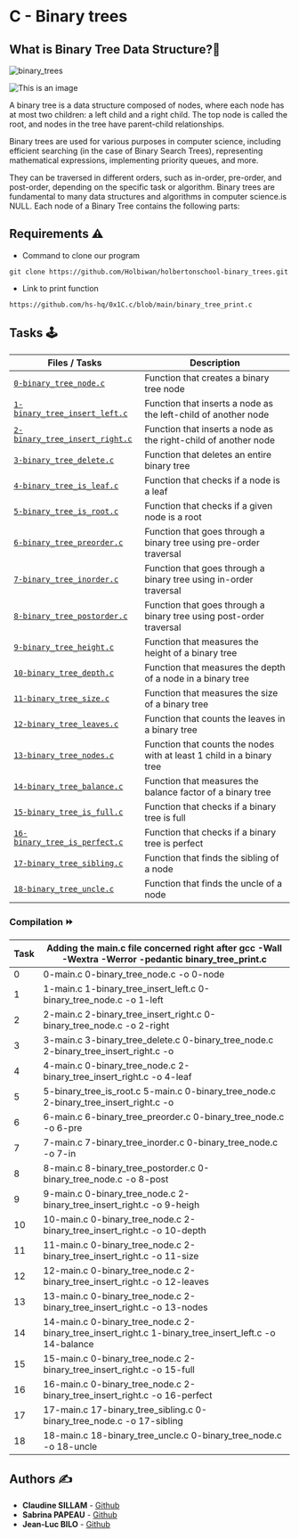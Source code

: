 # **C - Binary trees**

## **What is Binary Tree Data Structure?**:deciduous_tree:

![binary_trees](https://i.pinimg.com/originals/c6/bb/08/c6bb08543696246a36c1d33438919afb.gif)

![This is an image](https://zupimages.net/up/23/37/f65b.png)

A binary tree is a data structure composed of nodes, where each node has at most two children: a left child and a right child. The top node is called the root, and nodes in the tree have parent-child relationships.

Binary trees are used for various purposes in computer science, including efficient searching (in the case of Binary Search Trees), representing mathematical expressions, implementing priority queues, and more. 

They can be traversed in different orders, such as in-order, pre-order, and post-order, depending on the specific task or algorithm. Binary trees are fundamental to many data structures and algorithms in computer science.is NULL. Each node of a Binary Tree contains the following parts:


## **Requirements** :warning:

* Command to clone our program

```git clone https://github.com/Holbiwan/holbertonschool-binary_trees.git```

* Link to print function

```https://github.com/hs-hq/0x1C.c/blob/main/binary_tree_print.c```

## **Tasks** :joystick:

Files / Tasks | Description
----- | -----------
[`0-binary_tree_node.c`](./0-binary_tree_node.c) | Function that creates a binary tree node
[`1-binary_tree_insert_left.c`](./1-binary_tree_insert_left.c) | Function that inserts a node as the left-child of another node
[`2-binary_tree_insert_right.c`](./2-binary_tree_insert_right.c) | Function that inserts a node as the right-child of another node
[`3-binary_tree_delete.c`](./3-binary_tree_delete.c) | Function that deletes an entire binary tree
[`4-binary_tree_is_leaf.c`](./4-binary_tree_is_leaf.c) | Function that checks if a node is a leaf
[`5-binary_tree_is_root.c`](./5-binary_tree_is_root.c) | Function that checks if a given node is a root
[`6-binary_tree_preorder.c`](./6-binary_tree_preorder.c) | Function that goes through a binary tree using pre-order traversal
[`7-binary_tree_inorder.c`](./7-binary_tree_inorder.c) | Function that goes through a binary tree using in-order traversal
[`8-binary_tree_postorder.c`](./8-binary_tree_postorder.c) | Function that goes through a binary tree using post-order traversal
[`9-binary_tree_height.c`](./9-binary_tree_height.c) | Function that measures the height of a binary tree
[`10-binary_tree_depth.c`](./10-binary_tree_depth.c) | Function that measures the depth of a node in a binary tree
[`11-binary_tree_size.c`](./11-binary_tree_size.c) | Function that measures the size of a binary tree
[`12-binary_tree_leaves.c`](./12-binary_tree_leaves.c) | Function that counts the leaves in a binary tree
[`13-binary_tree_nodes.c`](./13-binary_tree_nodes.c) | Function that counts the nodes with at least 1 child in a binary tree
[`14-binary_tree_balance.c`](./14-binary_tree_balance.c) | Function that measures the balance factor of a binary tree
[`15-binary_tree_is_full.c`](./15-binary_tree_is_full.c) | Function that checks if a binary tree is full
[`16-binary_tree_is_perfect.c`](./16-binary_tree_is_perfect.c) | Function that checks if a binary tree is perfect
[`17-binary_tree_sibling.c`](./17-binary_tree_sibling.c) | Function that finds the sibling of a node
[`18-binary_tree_uncle.c`](./18-binary_tree_uncle.c) | Function that finds the uncle of a node


### **Compilation** :fast_forward:


|Task| Adding the main.c file concerned right after **gcc -Wall -Wextra -Werror -pedantic binary_tree_print.c**
|----|-------------------------------------------------------------------------------------------------        |
|0   |0-main.c 0-binary_tree_node.c -o 0-node                                                                  |
|1   |1-main.c 1-binary_tree_insert_left.c 0-binary_tree_node.c -o 1-left	                               |                                           
|2   |2-main.c 2-binary_tree_insert_right.c 0-binary_tree_node.c -o 2-right                                    |	     						                                                          
|3   |3-main.c 3-binary_tree_delete.c 0-binary_tree_node.c 2-binary_tree_insert_right.c -o                     |
|4   |4-main.c 0-binary_tree_node.c 2-binary_tree_insert_right.c -o 4-leaf                                     |                             
|5   |5-binary_tree_is_root.c 5-main.c 0-binary_tree_node.c 2-binary_tree_insert_right.c -o                    |
|6   |6-main.c 6-binary_tree_preorder.c 0-binary_tree_node.c -o 6-pre				               |				                                                     
|7   |7-main.c 7-binary_tree_inorder.c 0-binary_tree_node.c -o 7-in				               |				
|8   |8-main.c 8-binary_tree_postorder.c 0-binary_tree_node.c -o 8-post                                        |          
|9   |9-main.c 0-binary_tree_node.c 2-binary_tree_insert_right.c -o 9-heigh                                    |
|10  |10-main.c 0-binary_tree_node.c 2-binary_tree_insert_right.c -o 10-depth                                  |				                         
|11  |11-main.c 0-binary_tree_node.c 2-binary_tree_insert_right.c -o 11-size                                   |
|12  |12-main.c 0-binary_tree_node.c 2-binary_tree_insert_right.c -o 12-leaves                                 |
|13  |13-main.c 0-binary_tree_node.c 2-binary_tree_insert_right.c -o 13-nodes                                  | 
|14  |14-main.c 0-binary_tree_node.c 2-binary_tree_insert_right.c 1-binary_tree_insert_left.c -o 14-balance    |
|15  |15-main.c 0-binary_tree_node.c 2-binary_tree_insert_right.c -o 15-full				       |
|16  |16-main.c 0-binary_tree_node.c 2-binary_tree_insert_right.c -o 16-perfect                                |
|17  |17-main.c 17-binary_tree_sibling.c 0-binary_tree_node.c -o 17-sibling                                    |                                                
|18  |18-main.c 18-binary_tree_uncle.c 0-binary_tree_node.c -o 18-uncle                                        |        

                  
## **Authors** :writing_hand:

* **Claudine SILLAM** - [Github](https://github.com/Coconuts-del)
* **Sabrina PAPEAU** - [Github](https://github.com/Holbiwan)
* **Jean-Luc BILO** - [Github](https://github.com/Luckisback)
